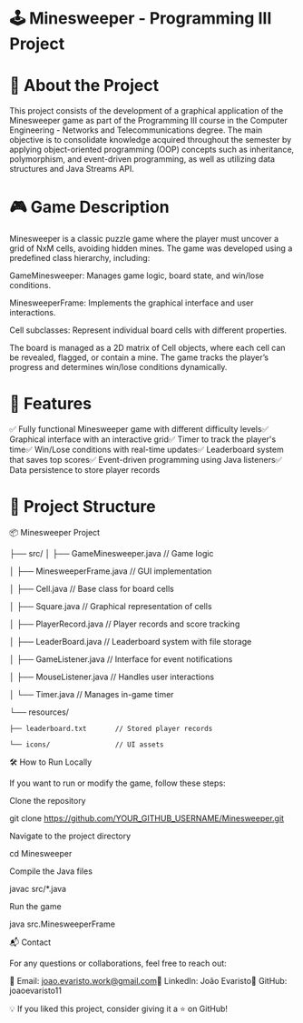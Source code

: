 # 🕹️ Minesweeper - Programming III Project

# 📌 About the Project

This project consists of the development of a graphical application of the Minesweeper game as part of the Programming III course in the Computer Engineering - Networks and Telecommunications degree. The main objective is to consolidate knowledge acquired throughout the semester by applying object-oriented programming (OOP) concepts such as inheritance, polymorphism, and event-driven programming, as well as utilizing data structures and Java Streams API.

# 🎮 Game Description

Minesweeper is a classic puzzle game where the player must uncover a grid of NxM cells, avoiding hidden mines. The game was developed using a predefined class hierarchy, including:

GameMinesweeper: Manages game logic, board state, and win/lose conditions.

MinesweeperFrame: Implements the graphical interface and user interactions.

Cell subclasses: Represent individual board cells with different properties.

The board is managed as a 2D matrix of Cell objects, where each cell can be revealed, flagged, or contain a mine. The game tracks the player’s progress and determines win/lose conditions dynamically.

# 🚀 Features

✅ Fully functional Minesweeper game with different difficulty levels✅ Graphical interface with an interactive grid✅ Timer to track the player's time✅ Win/Lose conditions with real-time updates✅ Leaderboard system that saves top scores✅ Event-driven programming using Java listeners✅ Data persistence to store player records

# 📂 Project Structure

📦 Minesweeper Project

├── src/
│   ├── GameMinesweeper.java  // Game logic

│   ├── MinesweeperFrame.java // GUI implementation

│   ├── Cell.java             // Base class for board cells

│   ├── Square.java           // Graphical representation of cells

│   ├── PlayerRecord.java     // Player records and score tracking

│   ├── LeaderBoard.java      // Leaderboard system with file storage

│   ├── GameListener.java     // Interface for event notifications

│   ├── MouseListener.java    // Handles user interactions

│   └── Timer.java            // Manages in-game timer

└── resources/

    ├── leaderboard.txt       // Stored player records
    
    └── icons/                // UI assets

🛠️ How to Run Locally

If you want to run or modify the game, follow these steps:

Clone the repository

 git clone https://github.com/YOUR_GITHUB_USERNAME/Minesweeper.git  

Navigate to the project directory

 cd Minesweeper  

Compile the Java files

 javac src/*.java  

Run the game

 java src.MinesweeperFrame  

📬 Contact

For any questions or collaborations, feel free to reach out:

📧 Email: joao.evaristo.work@gmail.com🔗 LinkedIn: João Evaristo🐙 GitHub: joaoevaristo11

💡 If you liked this project, consider giving it a ⭐ on GitHub!
